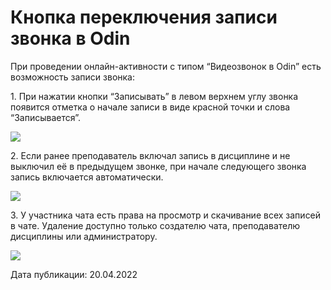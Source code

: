 # Кнопка переключения записи звонка в Odin

При проведении онлайн-активности с типом “Видеозвонок в Odin” есть возможность записи звонка:

1\. При нажатии кнопки “Записывать” в левом верхнем углу звонка появится отметка о начале записи в виде красной точки и слова “Записывается”.

![](https://lh4.googleusercontent.com/WI29nF28Rb0Io6S\_SVMV9uwXlot4YsZ5QrPzzLtvEMD8TdcQf6PgkSXviUFAqKo9d5hX4s6byEGVFccCCGJ2pIXcmRj8wTOEm0-0fu0QJODtI3SwKOknsuHY5EMkGDnqjDCXkETD)

2\. Если ранее преподаватель включал запись в дисциплине и не выключил её в предыдущем звонке, при начале следующего звонка запись включается автоматически.

![](https://lh6.googleusercontent.com/-7qbg7ClNZ\_755Ivy5pWfG3X7ut6\_SxEn\_tbM8MDVVlJ5YOna2GH8Bg6l8Q1zX3XapRw1yxdgS0iSpNu1vbsks1XoWOmVCjwxWt-ZQOCLflNEWYSwTdQL\_OPwc\_BYiDQBvcbCvnF)

3\. У участника чата есть права на просмотр и скачивание всех записей в чате. Удаление доступно только создателю чата, преподавателю дисциплины или администратору.

![](https://lh3.googleusercontent.com/4AJyJUG9zmb5PipjidRFKEYZZmtTcX0\_GW-5th5MZ\_tBwgqPXsPN2Jo3RN4mEY\_UX3X8Re\_5LwC4u0Hh2emM6No6hmUgkU1zeZZQ-YaMvO9qZu25-UGk-rwK-3wBfrYb\_2gE2ws7)

Дата публикации: 20.04.2022

